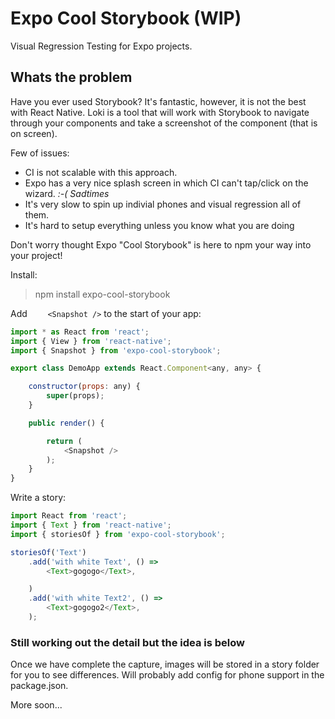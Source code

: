 # Expo Cool Storybook (WIP)

Visual Regression Testing for Expo projects.

## Whats the problem

Have you ever used Storybook? It's fantastic, however, it is not the best with React Native. Loki is a tool that will work with Storybook to navigate through your components and take a screenshot of the component (that is on screen).

Few of issues:

- CI is not scalable with this approach.
- Expo has a very nice splash screen in which CI can't tap/click on the wizard. *:-( Sadtimes*
- It's very slow to spin up indivial phones and visual regression all of them.
- It's hard to setup everything unless you know what you are doing

Don't worry thought Expo "Cool Storybook" is here to npm your way into your project!

Install: 

> npm install expo-cool-storybook

Add ```    <Snapshot />``` to the start of your app:

```javascript
import * as React from 'react';
import { View } from 'react-native';
import { Snapshot } from 'expo-cool-storybook';

export class DemoApp extends React.Component<any, any> {

    constructor(props: any) {
        super(props);
    }

    public render() {

        return (
            <Snapshot />
        );
    }
}
```

Write a story: 

```javascript
import React from 'react';
import { Text } from 'react-native';
import { storiesOf } from 'expo-cool-storybook';

storiesOf('Text')
    .add('with white Text', () =>
        <Text>gogogo</Text>,

    )
    .add('with white Text2', () =>
        <Text>gogogo2</Text>,
    );

```

### Still working out the detail but the idea is below

Once we have complete the capture, images will be stored in a story folder for you to see differences. Will probably add config for phone support in the package.json.

More soon...

